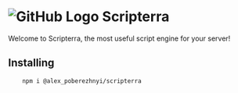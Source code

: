 # ![GitHub Logo](./public/images/earth-globe.png) Scripterra

Welcome to Scripterra, the most useful script engine for your server!

## Installing

```bash
    npm i @alex_poberezhnyi/scripterra
```